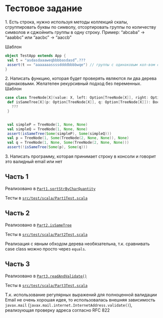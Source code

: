 # Тестовое задание

1\. Есть строка, нужно используя методы коллекций скалы, сгруппировать буквы по символу, отсортировать группы по количеству символов и сджойнить группы в одну строку. Пример: “abcaba” -> “aaabbc” или “aacbc” -> “aaccb”

Шаблон
```scala
object TestApp extends App {
 val t = "asdasdaaaweqbbbbasdasd”.???
 assert(t == "aaaaaaassssddddbbbbwqe") // группы с одинаковым кол-вом символов могут быть в произвольном порядке, например “qwe” или “eqw”
}
```

 
2\. Написать функцию, которая будет проверять являются ли два дерева одинаковыми. Желателен рекурсивный подход без переменных.
Шаблон
```scala
case class TreeNode[X](value: X, left: Option[TreeNode[X]], right: Option[TreeNode[X]])
 def isSameTree[X](p: Option[TreeNode[X]], q: Option[TreeNode[X]]): Boolean = {
   ???
 }

 
 val simpleP = TreeNode(1, None, None)
 val simpleQ = TreeNode(1, None, None)
 assert(isSameTree(Some(simpleP), Some(simpleQ)))
 val p = TreeNode(1, Some(TreeNode(2, None, None)), None)
 val q = TreeNode(1, None, Some(TreeNode(2, None, None)))
 assert(!isSameTree(Some(p), Some(q)))
```
 
3\. Написать программу, которая принимает строку в консоли и говорит это валидный email или нет


## Часть 1

Реализовано в  [```Part1.sortStrByCharQuantity```](https://github.com/dimonz80/TochkaTest/blob/main/src/main/scala/Part1.scala)  

Тесты в [```src/test/scala/Part1Test.scala```](https://github.com/dimonz80/TochkaTest/blob/main/src/test/scala/Part1Test.scala)

## Часть 2 
    
Реализовано в [```Part2.isSameTree```](https://github.com/dimonz80/TochkaTest/blob/main/src/main/scala/Part2.scala)
    
Тесты в [```src/test/scala/Part2Test.scala```](https://github.com/dimonz80/TochkaTest/blob/main/src/test/scala/Part2Test.scala)

Реализация с явным обходом дерева необязательна, т.к. сравнивать case class можно просто через ```equals```.
        
## Часть 3

Реализовано в [```Part3.readAndValidate()```](https://github.com/dimonz80/TochkaTest/blob/main/src/main/scala/Part3.scala)

Тесты в [```src/test/scala/Part3Test.scala```](https://github.com/dimonz80/TochkaTest/blob/main/src/test/scala/Part3Test.scala)


Т.к. использование регулярных выражений для полноценной валидации Email не очень хорошая идея, 
то использовалась внешняя зависимость 
```javax.mail``` (```javax.mail.internet.InternetAddress.validate()```),
реализующая проверку адреса согласно RFC 822  
